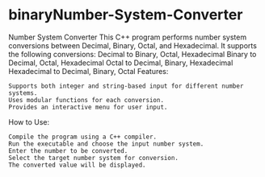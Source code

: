 # binaryNumber-System-Converter
Number System Converter  This C++ program performs number system conversions between Decimal, Binary, Octal, and Hexadecimal. It supports the following conversions:      Decimal to Binary, Octal, Hexadecimal     Binary to Decimal, Octal, Hexadecimal     Octal to Decimal, Binary, Hexadecimal     Hexadecimal to Decimal, Binary, Octal
Features:

    Supports both integer and string-based input for different number systems.
    Uses modular functions for each conversion.
    Provides an interactive menu for user input.

How to Use:

    Compile the program using a C++ compiler.
    Run the executable and choose the input number system.
    Enter the number to be converted.
    Select the target number system for conversion.
    The converted value will be displayed.
